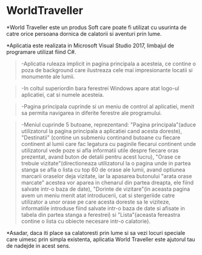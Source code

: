 # WorldTraveller

*World Traveller este un produs Soft care poate fi utilizat cu usurinta de catre orice persoana dornica de calatorii si aventuri prin lume.

*Aplicatia este realizata in Microsoft Visual Studio 2017, limbajul de programare utilizat fiind C#.

>-Aplicatia ruleaza implicit in pagina principala a acesteia, ce contine o poza de background care ilustreaza cele mai impresionante locatii si monumente ale lumii.

>-In coltul superiordin bara ferestrei Windows apare atat logo-ul aplicatiei, cat si numele acesteia. 

>-Pagina principala cuprinde si un meniu de control al aplicatiei, menit sa permita navigarea in diferite ferestre ale programului.

>-Meniul cuprinde 5 butoane, reprezentand: "Pagina principala"(aduce utilizatorul la pagina principala a aplicatiei cand acesta doreste), "Destinatii" (contine un submeniu continand butoane cu fiecare continent al lumii care fac 
legatura cu paginile fiecarui continent unde utilizatorul vede poze si afla informatii utile despre fiecare oras prezentat, avand buton de detalii pentru acest lucru), "Orase ce trebuie vizitate"(directioneaza utilizatorul
la o pagina unde in partea stanga se afla o lista cu top 60 de orase ale lumii, avand optiunea marcarii oraselor deja vizitate, iar la apasarea butonului "arata orase marcate" acestea vor aparea in chenarul din partea dreapta, ele
fiind salvate intr-o baza de date), "Dorinte de vizitare"(in aceasta pagina avem un meniu menit atat introducerii, cat si stergeriide catre utilizator a unor orase pe care acesta doreste sa le viziteze, informatiile introduse
fiind salvate intr-o baza de date si afisate in tabela din partea stanga a ferestrei) si "Lista"(aceasta fereastra contine o lista cu obiecte necesare intr-o calatorie).

*Asadar, daca iti place sa calatoresti prin lume si sa vezi locuri speciale care uimesc prin simpla existenta, aplicatia World Traveller este ajutorul tau de nadejde in acest sens.